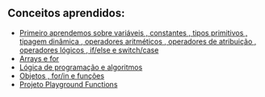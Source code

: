 ## Conceitos aprendidos:

* [Primeiro aprendemos sobre variáveis , constantes , tipos primitivos , tipagem dinâmica , operadores aritméticos , operadores de atribuição , 
operadores lógicos , if/else e switch/case](https://github.com/andremarquezz/trybe-exercicios/tree/main/Fundamentos-Desenvolvimento-Web/Bloco-04-Introdu%C3%A7%C3%A3o-%C3%A0-JavaScript-e-L%C3%B3gica-de-Programa%C3%A7%C3%A3o/dia-01-introdu%C3%A7%C3%A3o-javascript)
* [Arrays e for](https://github.com/andremarquezz/trybe-exercicios/tree/main/Fundamentos-Desenvolvimento-Web/Bloco-04-Introdu%C3%A7%C3%A3o-%C3%A0-JavaScript-e-L%C3%B3gica-de-Programa%C3%A7%C3%A3o/dia-02-Array-e-loop-For)
* [Lógica de programação e algoritmos](https://github.com/andremarquezz/trybe-exercicios/tree/main/Fundamentos-Desenvolvimento-Web/Bloco-04-Introdu%C3%A7%C3%A3o-%C3%A0-JavaScript-e-L%C3%B3gica-de-Programa%C3%A7%C3%A3o/dia-03-L%C3%B3gica-de-Programa%C3%A7%C3%A3o-e-Algoritmos)
* [Objetos , for/in e funções](https://github.com/andremarquezz/trybe-exercicios/tree/main/Fundamentos-Desenvolvimento-Web/Bloco-04-Introdu%C3%A7%C3%A3o-%C3%A0-JavaScript-e-L%C3%B3gica-de-Programa%C3%A7%C3%A3o/dia-04-Objetos-e-fun%C3%A7%C3%B5es)
* [Projeto Playground Functions]()

